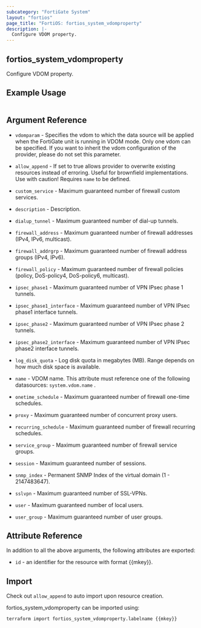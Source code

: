 ```yaml
---
subcategory: "FortiGate System"
layout: "fortios"
page_title: "FortiOS: fortios_system_vdomproperty"
description: |-
  Configure VDOM property.
---
```


## fortios_system_vdomproperty
Configure VDOM property.

## Example Usage

```hcl

```

## Argument Reference
* `vdomparam` - Specifies the vdom to which the data source will be applied when the FortiGate unit is running in VDOM mode. Only one vdom can be specified. If you want to inherit the vdom configuration of the provider, please do not set this parameter.
* `allow_append` - If set to true allows provider to overwrite existing resources instead of erroring. Useful for brownfield implementations. Use with caution! Requires `name` to be defined.

* `custom_service` - Maximum guaranteed number of firewall custom services.
* `description` - Description.
* `dialup_tunnel` - Maximum guaranteed number of dial-up tunnels.
* `firewall_address` - Maximum guaranteed number of firewall addresses (IPv4, IPv6, multicast).
* `firewall_addrgrp` - Maximum guaranteed number of firewall address groups (IPv4, IPv6).
* `firewall_policy` - Maximum guaranteed number of firewall policies (policy, DoS-policy4, DoS-policy6, multicast).
* `ipsec_phase1` - Maximum guaranteed number of VPN IPsec phase 1 tunnels.
* `ipsec_phase1_interface` - Maximum guaranteed number of VPN IPsec phase1 interface tunnels.
* `ipsec_phase2` - Maximum guaranteed number of VPN IPsec phase 2 tunnels.
* `ipsec_phase2_interface` - Maximum guaranteed number of VPN IPsec phase2 interface tunnels.
* `log_disk_quota` - Log disk quota in megabytes (MB). Range depends on how much disk space is available.
* `name` - VDOM name. This attribute must reference one of the following datasources: `system.vdom.name` .
* `onetime_schedule` - Maximum guaranteed number of firewall one-time schedules.
* `proxy` - Maximum guaranteed number of concurrent proxy users.
* `recurring_schedule` - Maximum guaranteed number of firewall recurring schedules.
* `service_group` - Maximum guaranteed number of firewall service groups.
* `session` - Maximum guaranteed number of sessions.
* `snmp_index` - Permanent SNMP Index of the virtual domain (1 - 2147483647).
* `sslvpn` - Maximum guaranteed number of SSL-VPNs.
* `user` - Maximum guaranteed number of local users.
* `user_group` - Maximum guaranteed number of user groups.

## Attribute Reference

In addition to all the above arguments, the following attributes are exported:
* `id` - an identifier for the resource with format {{mkey}}.

## Import

Check out `allow_append` to auto import upon resource creation.

fortios_system_vdomproperty can be imported using:
```sh
terraform import fortios_system_vdomproperty.labelname {{mkey}}
```

